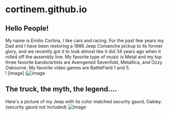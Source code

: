 # cortinem.github.io

## Hello People! 

My name is Emilio Cortina, I like cars and racing. For the past few years my Dad and I have been restoring a 1986 Jeep Comanche pickup to its former glory, and we recently got it to look almost like it did 34 years ago when it rolled off the assembly line. 
My favorite type of music is Metal and my top three favorite bands/artists are Avengened Sevenfold, Metallica, and Ozzy Osbourne. 
My favorite video games are BattleField 1 and 5.  
! [image] (![image](https://user-images.githubusercontent.com/70117485/92159994-501f6e00-edfc-11ea-87a2-b2dcf51ff1af.png) 


## The truck, the myth, the legend.... 

Here's a picture of my Jeep with its color matched security gaurd, Oakley.(security gaurd not included) 
![image](https://user-images.githubusercontent.com/70117485/91894004-fcc5e800-ec62-11ea-84a0-08e45ed2b2cf.JPG)

